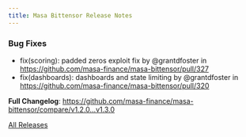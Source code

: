 ```yaml
---
title: Masa Bittensor Release Notes
---
```


<!-- Release notes generated using configuration in .github/release.yml at main -->

### Bug Fixes
* fix(scoring): padded zeros exploit fix by @grantdfoster in https://github.com/masa-finance/masa-bittensor/pull/327
* fix(dashboards): dashboards and state limiting by @grantdfoster in https://github.com/masa-finance/masa-bittensor/pull/320

**Full Changelog**: https://github.com/masa-finance/masa-bittensor/compare/v1.2.0...v1.3.0

[All Releases](https://github.com/masa-finance/masa-bittensor/releases)
